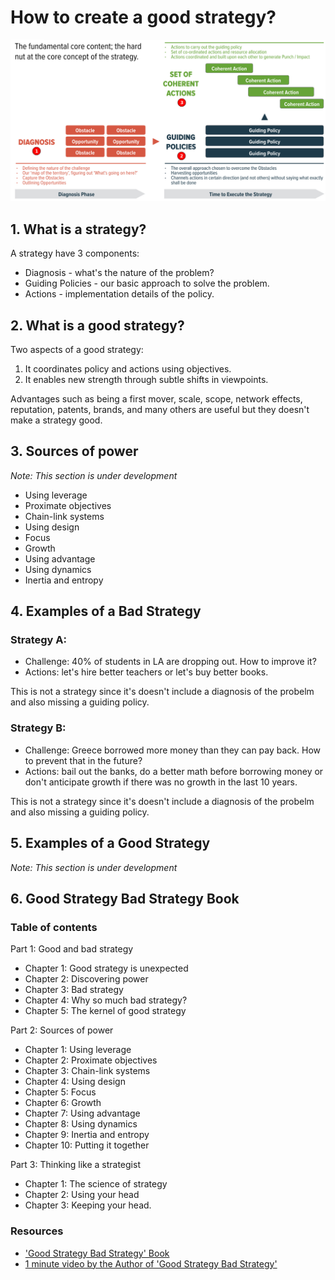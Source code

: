 <!-- numbers -->

# How to create a good strategy?

![strategy](strategy-kernel.png)

## 1. What is a strategy?
A strategy have 3 components:
* Diagnosis - what's the nature of the problem?
* Guiding Policies - our basic approach to solve the problem.
* Actions - implementation details of the policy.

## 2. What is a good strategy?
Two aspects of a good strategy:
1. It coordinates policy and actions using objectives.
2. It enables new strength through subtle shifts in viewpoints.

Advantages such as being a first mover, scale, scope, network effects, reputation, patents, brands, and many others are useful but they doesn't make a strategy good.

## 3. Sources of power
*Note: This section is under development*

* Using leverage
* Proximate objectives
* Chain-link systems
* Using design
* Focus
* Growth
* Using advantage
* Using dynamics
* Inertia and entropy

## 4. Examples of a Bad Strategy

### Strategy A:

* Challenge: 40% of students in LA are dropping out. How to improve it?
* Actions: let's hire better teachers or let's buy better books.

This is not a strategy since it's doesn't include a diagnosis of the probelm and also missing a guiding policy.

### Strategy B:

* Challenge: Greece borrowed more money than they can pay back. How to prevent that in the future?
* Actions: bail out the banks, do a better math before borrowing money or don't anticipate growth if there was no growth in the last 10 years.

This is not a strategy since it's doesn't include a diagnosis of the probelm and also missing a guiding policy.

## 5. Examples of a Good Strategy
*Note: This section is under development*

## 6. Good Strategy Bad Strategy Book

### Table of contents

Part 1: Good and bad strategy
* Chapter 1: Good strategy is unexpected
* Chapter 2: Discovering power
* Chapter 3: Bad strategy
* Chapter 4: Why so much bad strategy?
* Chapter 5: The kernel of good strategy

Part 2: Sources of power
* Chapter 1: Using leverage
* Chapter 2: Proximate objectives
* Chapter 3: Chain-link systems
* Chapter 4: Using design
* Chapter 5: Focus
* Chapter 6: Growth
* Chapter 7: Using advantage
* Chapter 8: Using dynamics
* Chapter 9: Inertia and entropy
* Chapter 10: Putting it together

Part 3: Thinking like a strategist
* Chapter 1: The science of strategy
* Chapter 2: Using your head
* Chapter 3: Keeping your head.

### Resources
* ['Good Strategy Bad Strategy' Book](https://www.amazon.com/Good-Strategy-Bad-Difference-Matters/dp/0307886239)
* [1 minute video by the Author of 'Good Strategy Bad Strategy'](https://www.youtube.com/watch?v=UZrTl16hZdk)
